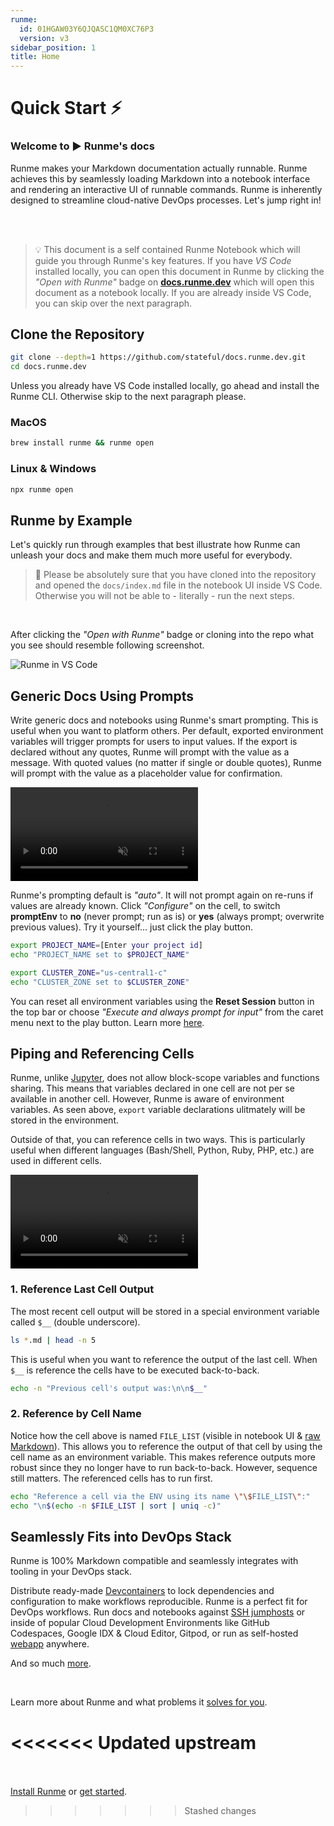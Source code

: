 ```yaml
---
runme:
  id: 01HGAW03Y6QJQASC1QM0XC76P3
  version: v3
sidebar_position: 1
title: Home
---
```


# **Quick Start ⚡️**

### Welcome to ▶️ Runme's docs

Runme makes your Markdown documentation actually runnable. Runme achieves this by seamlessly loading Markdown into a notebook interface and rendering an interactive UI of runnable commands. Runme is inherently designed to streamline cloud-native DevOps processes. Let's jump right in!

<RunmeStars /><br /><br />

> 💡 This document is a self contained Runme Notebook which will guide you through Runme's key features. If you have _VS Code_ installed locally, you can open this document in Runme by clicking the _"Open with Runme"_ badge on __[docs.runme.dev](https://docs.runme.dev/)__ which will open this document as a notebook locally. If you are already inside VS Code, you can skip over the next paragraph.

## **Clone the Repository**

```sh {"id":"01HY0Y62WJCT2BVD5VA2HZ32TG"}
git clone --depth=1 https://github.com/stateful/docs.runme.dev.git
cd docs.runme.dev
```

Unless you already have VS Code installed locally, go ahead and install the Runme CLI. Otherwise skip to the next paragraph please.

### **MacOS**

```sh {"cwd":"docs.runme.dev","id":"01HY0SZCMGA291TVE2R1QKNVX4"}
brew install runme && runme open
```

### **Linux & Windows**

```sh {"cwd":"docs.runme.dev","id":"01HY0SZCMGA291TVE2R40BDNJ9"}
npx runme open
```

## **Runme by Example**

Let's quickly run through examples that best illustrate how Runme can unleash your docs and make them much more useful for everybody.

> 🚨 Please be absolutely sure that you have cloned into the repository and opened the `docs/index.md` file in the notebook UI inside VS Code. Otherwise you will not be able to - literally - run the next steps.

<br/>

After clicking the _"Open with Runme"_ badge or cloning into the repo what you see should resemble following screenshot.

![Runme in VS Code](/img/doc-in-vscode.png)

## **Generic Docs Using Prompts**

Write generic docs and notebooks using Runme's smart prompting. This is useful when you want to platform others. Per default, exported environment variables will trigger prompts for users to input values. If the export is declared without any quotes, Runme will prompt with the value as a message. With quoted values (no matter if single or double quotes), Runme will prompt with the value as a placeholder value for confirmation.

<video autoPlay loop muted playsInline controls>
  <source src="videos/prompting.mp4" type="video/mp4" />
  <source src="../static/videos/prompting.mp4" type="video/mp4" />
  <source src="videos/prompting.webm" type="video/webm" />
  <source src="../static/videos/prompting.webm" type="video/webm" />
</video>
<br/>

Runme's prompting default is _"auto"_. It will not prompt again on re-runs if values are already known. Click _"Configure"_ on the cell, to switch __promptEnv__ to __no__ (never prompt; run as is) or __yes__ (always prompt; overwrite previous values). Try it yourself... just click the play button.

```sh {"id":"01HY0Z7HSFFV7KHPX559SNVSHN","terminalRows":"4"}
export PROJECT_NAME=[Enter your project id]
echo "PROJECT_NAME set to $PROJECT_NAME"

export CLUSTER_ZONE="us-central1-c"
echo "CLUSTER_ZONE set to $CLUSTER_ZONE"
```

You can reset all environment variables using the __Reset Session__ button in the top bar or choose _"Execute and always prompt for input"_ from the caret menu next to the play button. Learn more [here](https://docs.runme.dev/configuration/cell-level#set-environment-variables).

## **Piping and Referencing Cells**

Runme, unlike [Jupyter](https://jupyter.org/), does not allow block-scope variables and functions sharing. This means that variables declared in one cell are not per se available in another cell. However, Runme is aware of environment variables. As seen above, `export` variable declarations ulitmately will be stored in the environment.

Outside of that, you can reference cells in two ways. This is particularly useful when different languages (Bash/Shell, Python, Ruby, PHP, etc.) are used in different cells.

<video autoPlay loop muted playsInline controls>
  <source src="videos/referencing.mp4" type="video/mp4" />
  <source src="../static/videos/referencing.mp4" type="video/mp4" />
  <source src="videos/referencing.webm" type="video/webm" />
  <source src="../static/videos/referencing.webm" type="video/webm" />
</video>
<br/>

### **1. Reference Last Cell Output**

The most recent cell output will be stored in a special environment variable called `$__` (double underscore).

```sh {"id":"01HY18GGPG1C8KT40T8D41885F","name":"FILE_LIST"}
ls *.md | head -n 5
```

This is useful when you want to reference the output of the last cell. When `$__` is reference the cells have to be executed back-to-back.

```sh {"id":"01HY192SQK8VCQ9DXX2KGR249N"}
echo -n "Previous cell's output was:\n\n$__"
```

### **2. Reference by Cell Name**

Notice how the cell above is named `FILE_LIST` (visible in notebook UI & [raw Markdown](https://raw.githubusercontent.com/stateful/docs.runme.dev/main/docs/index.md)). This allows you to reference the output of that cell by using the cell name as an environment variable. This makes reference outputs more robust since they no longer have to run back-to-back. However, sequence still matters. The referenced cells has to run first.

```sh {"id":"01HY18W7RX74HFNZSBNYB9SEFR"}
echo "Reference a cell via the ENV using its name \"\$FILE_LIST\":"
echo "\n$(echo -n $FILE_LIST | sort | uniq -c)"
```

## **Seamlessly Fits into DevOps Stack**

Runme is 100% Markdown compatible and seamlessly integrates with tooling in your DevOps stack.

Distribute ready-made [Devcontainers](https://docs.runme.dev/guide/devcontainer) to lock dependencies and configuration to make workflows reproducible. Runme is a perfect fit for DevOps workflows. Run docs and notebooks against [SSH jumphosts](https://docs.runme.dev/how-runme-works/runme-via-ssh#vs-code-remote-development) or inside of popular Cloud Development Environments like GitHub Codespaces, Google IDX & Cloud Editor, Gitpod, or run as self-hosted [webapp](https://docs.runme.dev/how-runme-works/web) anywhere.

And so much [more](https://docs.runme.dev/getting-started/).

<br />
<Infobox type="sidenote" title="Keep going!">

Learn more about Runme and what problems it [solves for you](/why).

<<<<<<< Updated upstream
=======
<br /><br />
<Infobox type="sidenote" title="Jump forward">
[Install Runme](/installation) or [get started](/getting-started).
>>>>>>> Stashed changes
</Infobox>
